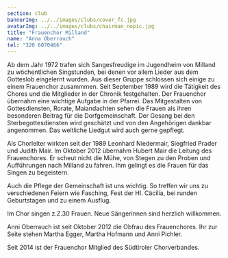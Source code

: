 ```yaml
---
section: club
bannerImg: ../../images/clubs/cover_fc.jpg
avatarImg: ../../images/clubs/chairman_nopic.jpg
title: "Frauenchor Milland"
name: "Anna Oberrauch"
tel: "320 6070466"
---
```


Ab dem Jahr 1972 trafen sich Sangesfreudige im Jugendheim von Milland zu wöchentlichen Singstunden,  bei denen vor allem Lieder aus dem Gotteslob eingelernt wurden.
Aus dieser Gruppe schlossen sich einige zu einem  Frauenchor zusammmen. Seit  September 1989 wird die Tätigkeit des Chores und die Mitglieder  in der Chronik festgehalten. Der Frauenchor übernahm eine wichtige Aufgabe in der Pfarrei. Das Mitgestalten von Gottesdiensten, Rorate, Maiandachten  sehen die Frauen als ihren besonderen Beitrag für die Dorfgemeinschaft. Der  Gesang bei  den Sterbegottesdiensten  wird geschätzt und von den Angehörigen dankbar angenommen. Das weltliche Liedgut wird auch gerne gepflegt.


Als Chorleiter wirkten seit der 1989 Leonhard Niedermair, Siegfried Prader und Judith Mair. Im Oktober 2012  übernahm Hubert Mair die Leitung des Frauenchores. Er scheut nicht die Mühe, von Stegen zu den Proben und Aufführungen nach Milland zu fahren. Ihm gelingt es die Frauen für das Singen zu begeistern.  


Auch die Pflege der Gemeinschaft ist uns wichtig. So treffen wir uns zu verschiedenen Feiern wie Fasching, Fest der Hl. Cäcilia, bei runden Geburtstagen und zu einem Ausflug.


Im  Chor singen  z.Z.30 Frauen.  Neue Sängerinnen sind herzlich willkommen.


Anni Oberrauch ist seit Oktober 2012 die Obfrau des Frauenchores. Ihr zur Seite stehen Martha Egger, Martha Hofmann und Anni Pichler.


Seit 2014 ist der Frauenchor Mitglied des Südtiroler Chorverbandes. 